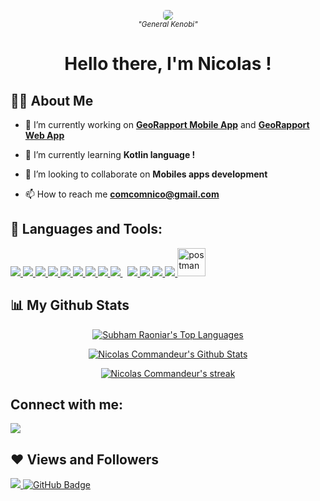 <p align="center">
    <img src="https://media.giphy.com/media/Nx0rz3jtxtEre/giphy.gif" style="border-radius: 5px;">
    <br/>
    <small><i>"General Kenobi"</i></small>
</p>
<h1 align="center">Hello there, I'm Nicolas !</h1>


## 🙋‍♂️ About Me

- 🔭 I’m currently working on **[GeoRapport Mobile App](https://github.com/CommandeurNicolas/GeoRapport_MobileApp)** and **[GeoRapport Web App](https://github.com/noudbeer/GeoRapportWeb)**

- 🌱 I’m currently learning **Kotlin language !**

- 👯 I’m looking to collaborate on **Mobiles apps development**

<!--
    - 👨‍💻 All of my projects are available at **[Portfolio : NullPointerException]()**
-->

- 📫 How to reach me **comcomnico@gmail.com**

<!--
    - ⚡ Fun fact **UwU**
-->

## 🚀 Languages and Tools:

<p align="left"> 
    <a href="https://git-scm.com/" target="_blank"> <img src="https://img.icons8.com/color/48/000000/git.png"/> </a> 
    <a href="https://www.java.com" target="_blank"> <img src="https://img.icons8.com/color/48/000000/java-coffee-cup-logo.png"/> </a>
    <a href="https://kotlinlang.org/" target="_blank"> <img src="https://img.icons8.com/color/50/000000/kotlin.png"/> </a>
    <a href="https://flutter.dev/" target="_blank"> <img src="https://img.icons8.com/color/50/000000/flutter.png"/> </a>
    <a href="https://developer.mozilla.org/en-US/docs/Web/JavaScript" target="_blank"> <img src="https://img.icons8.com/color/48/000000/javascript.png"/> </a> 
    <a href="https://www.w3.org/html/" target="_blank"> <img src="https://img.icons8.com/color/48/000000/html-5.png"/> </a> 
    <a href="https://www.w3schools.com/css/" target="_blank"> <img src="https://img.icons8.com/color/48/000000/css3.png"/> </a> 
    <a href="https://firebase.google.com/" target="_blank"> <img src="https://img.icons8.com/color/48/000000/firebase.png"/> </a> 
    <a style="padding-right:8px;" href="https://www.mysql.com/" target="_blank"> <img src="https://img.icons8.com/fluent/50/000000/mysql-logo.png"/> </a>
    <a href="" target="_blank"> <img src="https://img.icons8.com/color/48/000000/c-programming.png"/> </a>
    <a href="" target="_blank"> <img src="https://img.icons8.com/color/48/000000/c-plus-plus-logo.png"/> </a>
    <a href="" target="_blank">  </a>
    <a href="https://getbootstrap.com" target="_blank"> <img src="https://img.icons8.com/color/48/000000/bootstrap.png"/> </a>
    <a href="https://www.python.org" target="_blank"> <img src="https://img.icons8.com/color/48/000000/python.png"/> </a> 
    <a href="https://postman.com" target="_blank"> <img src="https://www.vectorlogo.zone/logos/getpostman/getpostman-icon.svg" alt="postman" width="45" height="45"/> </a>   
    <!-- <a href="https://reactjs.org/" target="_blank"> <img src="https://img.icons8.com/color/48/000000/react-native.png"/> </a> -->
    <!-- <a href="https://spring.io/projects/spring-boot" target="_blank"> <img src="https://img.icons8.com/color/48/000000/spring-logo.png"/> </a>  -->
    <!-- <a style="padding-right:8px;" href="https://nodejs.org" target="_blank"> <img src="https://img.icons8.com/color/48/000000/nodejs.png"/> </a>  -->
    <!-- <a href="https://www.mongodb.com/" target="_blank"> <img src="https://raw.githubusercontent.com/devicons/devicon/master/icons/mongodb/mongodb-original-wordmark.svg" alt="mongodb" width="48" height="48"/> </a>  -->
    <!-- <a href="https://www.jenkins.io" target="_blank"> <img src="https://www.vectorlogo.zone/logos/jenkins/jenkins-icon.svg" alt="jenkins" width="48" height="48"/> </a>  -->
    <!-- <a href="https://redux.js.org" target="_blank"> <img src="https://img.icons8.com/color/48/000000/redux.png"/> </a> -->
    <!-- <a href="https://expressjs.com" target="_blank"> <img src="https://raw.githubusercontent.com/devicons/devicon/master/icons/express/express-original-wordmark.svg" alt="express" width="40" height="40"/> </a> -->
</p>

## 📊 My Github Stats
<p align="center">
    <a href="https://github.com/anuraghazra/github-readme-stats">
        <!-- GOTHAM  -->
        <img alt="Subham Raoniar's Top Languages" src="https://github-readme-stats.vercel.app/api/top-langs/?username=CommandeurNicolas&langs_count=8&count_private=true&layout=compact&theme=gotham&hide_border=true" />
        <!-- BUEFY DARK -->
        <!-- <img alt="Subham Raoniar's Top Languages" src="https://github-readme-stats.vercel.app/api/top-langs/?username=CommandeurNicolas&langs_count=6&count_private=true&layout=compact&theme=buefy&hide_border=true&bg_color=1A1B27&text_color=d1d1d1" /> -->
        <!-- DARK -->
        <!-- <img alt="Subham Raoniar's Top Languages" src="https://github-readme-stats.vercel.app/api/top-langs/?username=CommandeurNicolas&langs_count=6&count_private=true&layout=compact&hide_border=true&bg_color=151515&text_color=FDFDFD&title_color=F28701&icon_color=F28701" /> -->
    </a>
</p>
<p align="center">
    <a href="https://github.com/anuraghazra/github-readme-stats">
        <!-- GOTHAM  -->
        <img alt="Nicolas Commandeur's Github Stats" src="https://github-readme-stats.vercel.app/api?username=CommandeurNicolas&show_icons=true&count_private=true&theme=gotham&hide_border=true" />
        <!-- BUEFY DARK -->
        <!-- <img alt="Nicolas Commandeur's Github Stats" src="https://github-readme-stats.vercel.app/api?username=CommandeurNicolas&show_icons=true&count_private=true&theme=buefy&hide_border=true&bg_color=1A1B27&text_color=d1d1d1" /> -->
        <!-- DARK -->
        <!-- <img alt="Nicolas Commandeur's Github Stats" src="https://github-readme-stats.vercel.app/api?username=CommandeurNicolas&show_icons=true&count_private=true&hide_border=true&bg_color=151515&text_color=FDFDFD&title_color=F28701&icon_color=F28701" /> -->
    </a>
</p>
<p align="center">
    <a href="https://github.com/DenverCoder1/github-readme-streak-stats">
        <!-- GOTHAM  -->
        <img alt="Nicolas Commandeur's streak" src="https://github-readme-streak-stats.herokuapp.com/?user=CommandeurNicolas&theme=gotham&hide_border=true&stroke=0000"/>
        <!-- BUEFY DARK  -->
        <!-- <img alt="Nicolas Commandeur's streak" src="https://github-readme-streak-stats.herokuapp.com/?user=CommandeurNicolas&theme=buefy-dark&hide_border=true&stroke=0000"/> -->
        <!-- DARK  -->
        <!-- <img alt="Nicolas Commandeur's streak" src="https://github-readme-streak-stats.herokuapp.com/?user=CommandeurNicolas&theme=dark&hide_border=true&stroke=0000"/> -->
    </a>
</p>
<p align="center">
    <a href="https://github.com/Ashutosh00710/github-readme-activity-graph">
        <!-- GOTHAM  -->
        <!-- <img alt="Nicolas Commandeur's Activity Graph" src="https://activity-graph.herokuapp.com/graph?username=CommandeurNicolas&bg_color=0C1014&color=98D0CD&line=259076&point=98D0CD&hide_border=true" /> -->
        <!-- BUEFY DARK  -->
        <!-- <img alt="Nicolas Commandeur's Activity Graph" src="https://activity-graph.herokuapp.com/graph?username=CommandeurNicolas&bg_color=1A1B27&color=6A4DB9&line=FE3860&point=D0D0D0&hide_border=true" /> -->
        <!-- DARK  -->
        <!-- <img alt="Nicolas Commandeur's Activity Graph" src="https://activity-graph.herokuapp.com/graph?username=CommandeurNicolas&bg_color=151515&color=FDFDFD&line=F28701&point=FFFFFF&hide_border=true" /> -->
    </a>
</p>


## Connect with me:
<p align="left">

<a href = "https://www.linkedin.com/in/nicolas-commandeur-623776215/"><img src="https://img.icons8.com/fluent/48/000000/linkedin.png"/></a>

</p>

## ❤ Views and Followers
<a href="https://github.com/Meghna-DAS/github-profile-views-counter">
    <img src="https://komarev.com/ghpvc/?username=CommandeurNicolas">
</a>
<a href="https://github.com/CommandeurNicolas?tab=followers"><img src="https://img.shields.io/github/followers/CommandeurNicolas?label=Followers&style=social" alt="GitHub Badge"></a>




<!--
**CommandeurNicolas/CommandeurNicolas** is a ✨ _special_ ✨ repository because its `README.md` (this file) appears on your GitHub profile.

Here are some ideas to get you started:

- 🔭 I’m currently working on ...
- 🌱 I’m currently learning ...
- 👯 I’m looking to collaborate on ...
- 🤔 I’m looking for help with ...
- 💬 Ask me about ...
- 📫 How to reach me: ...
- 😄 Pronouns: ...
- ⚡ Fun fact: ...
-->
